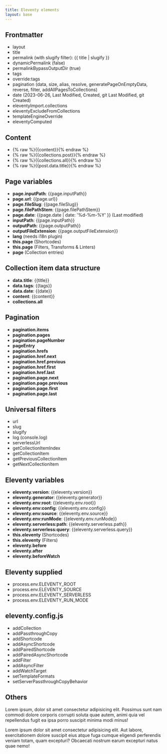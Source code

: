 ```yaml
---
title: Eleventy elements
layout: base
---
```


## Frontmatter

- layout
- title
- permalink (with slugify filter): {{ title | slugify }}
- dynamicPermalink (false)
- permalinkBypassOutputDir (true)
- tags
- override:tags
- pagination (data, size, alias, resolve, generatePageOnEmptyData, reverse, filter, addAllPagesToCollections)
- date (2023-06-26, Last Modified, Created, git Last Modified, git Created)
- eleventyImport.collections
- eleventyExcludeFromCollections
- templateEngineOverride
- eleventyComputed

## Content

- {% raw %}{{content}}{% endraw %}
- {% raw %}{{collections.post}}{% endraw %}
- {% raw %}{{collections.all}}{% endraw %}
- {% raw %}{{post.data.title}}{% endraw %}

## Page variables

- **page.inputPath**: {{page.inputPath}}
- **page.url**: {{page.url}}
- **page.fileSlug**: {{page.fileSlug}}
- **page.filePathStem**: {{page.filePathStem}}
- **page.date**: {{page.date | date: '%d-%m-%Y' }} (Last modified)
- **inputPath**: {{page.inputPath}}
- **outputPath**: {{page.outputPath}}
- **outputFileExtension**: {{page.outputFileExtension}}
- **lang** (needs i18n plugin)
- **this.page** (Shortcodes)
- **this.page** (Filters, Transforms & Linters)
- **page** (Collection entries)

## Collection item data structure

- **data.title**: {{title}}
- **data.tags**: {{tags}}
- **data.date**: {{date}}
- **content**: {{content}}
- **collections.all**

## Pagination
- **pagination.items**
- **pagination.pages**
- **pagination.pageNumber**
- **pageEntry**
- **pagination.hrefs**
- **pagination.href.next**
- **pagination.href.previous**
- **pagination.href.first**
- **pagination.href.last**
- **pagination.page.next**
- **pagination.page.previous**
- **pagination.page.first**
- **pagination.page.last**

## Universal filters
- url
- slug
- slugify
- log (console.log)
- serverlessUrl
- getCollectionItemIndex
- getCollectionItem
- getPreviousCollectionItem
- getNextCollectionItem

## Eleventy variables

- **eleventy.version**: {{eleventy.version}}
- **eleventy.generator**: {{eleventy.generator}}
- **eleventy.env:root**: {{eleventy.env.root}}
- **eleventy.env:config**: {{eleventy.env.config}}
- **eleventy.env:source**: {{eleventy.env.source}}
- **eleventy.env:runMode**: {{eleventy.env.runMode}}
- **eleventy.serverless:path**: {{eleventy.serverless.path}}
- **eleventy.serverless:query**: {{eleventy.serverless.query}}
- **this.eleventy** (Shortcodes)
- **this.eleventy** (Filters)
- **eleventy.before**
- **eleventy.after**
- **eleventy.beforeWatch**

## Eleventy supplied

- process.env.ELEVENTY_ROOT
- process.env.ELEVENTY_SOURCE
- process.env.ELEVENTY_SERVERLESS
- process.env.ELEVENTY_RUN_MODE

## eleventy.config.js

- addCollection
- addPassthroughCopy
- addShortcode
- addAsyncShortcode
- addPairedShortcode
- addPairedAsyncShortcode
- addFilter
- addAsyncFilter
- addWatchTarget
- setTemplateFormats
- setServerPassthroughCopyBehavior

## Others

Lorem ipsum, dolor sit amet consectetur adipisicing elit. Possimus sunt nam commodi dolore corporis corrupti soluta quae autem, animi quia vel repellendus fugit ea ipsa porro suscipit minima modi minus!

Lorem ipsum dolor sit amet consectetur adipisicing elit. Aut labore, exercitationem dolore suscipit eius atque fuga cumque eligendi perferendis veniam totam, quam excepturi? Obcaecati nostrum earum excepturi natus quae nemo!